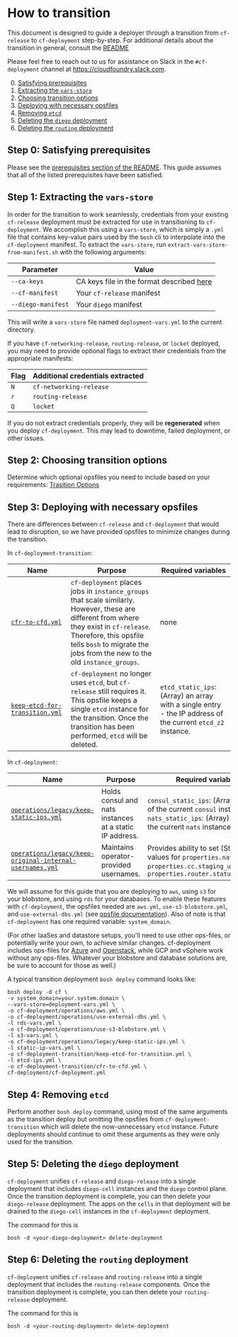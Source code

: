 # How to transition

This document is designed
to guide a deployer
through a transition
from `cf-release` to `cf-deployment`
step-by-step.
For additional details
about the transition in general,
consult the [README](README.md)

Please feel free
to reach out to us for assistance
on Slack
in the `#cf-deployment` channel
at https://cloudfoundry.slack.com.

0. [Satisfying prerequisites](#prerequisites)
1. [Extracting the `vars-store`](#vars-store-extraction)
1. [Choosing transition options](#transition-options)
1. [Deploying with necessary opsfiles](#transition-deployment)
1. [Removing `etcd`](#remove-etcd)
1. [Deleting the `diego` deployment](#delete-diego)
1. [Deleting the `routing` deployment](#delete-routing)

## <a id="prerequisites"></a> Step 0: Satisfying prerequisites

Please see the [prerequisites section of the README](README.md#prerequisites).
This guide assumes that
all of the listed prerequisites
have been satisfied.

## <a id="vars-store-extraction"></a> Step 1: Extracting the `vars-store`

In order for the transition
to work seamlessly,
credentials from
your existing `cf-release` deployment
must be extracted
for use in transitioning to `cf-deployment`.
We accomplish this using a
`vars-store`, which is simply a `.yml` file
that contains key-value pairs
used by the `bosh` cli
to interpolate into the `cf-deployment` manifest.
To extract the `vars-store`,
run `extract-vars-store-from-manifest.sh`
with the following arguments:

| Parameter | Value |
| --- | --- |
| `--ca-keys` | CA keys file in the format described [here](README.md#ca-keys) |
| `--cf-manifest` | Your `cf-release` manifest |
| `--diego-manifest` | Your `diego` manifest |

This will write a
`vars-store` file named `deployment-vars.yml`
to the current directory.

If you have
`cf-networking-release`, `routing-release`, or `locket` deployed,
you may need to provide
optional flags
to extract their credentials
from the appropriate manifests:

| Flag | Additional credentials extracted |
| --- | --- |
| `N` | `cf-networking-release` |
| `r` | `routing-release` |
| `Q` | `locket` |

If you do not extract credentials properly,
they will be **regenerated**
when you deploy `cf-deployment`.
This may lead to downtime,
failed deployment,
or other issues.

## <a id="transition-options"></a> Step 2: Choosing transition options

Determine which
optional opsfiles
you need to include
based on your requirements:
[Trasition Options](transition-options.md)

## <a id="transition-deployment"></a> Step 3: Deploying with necessary opsfiles

There are differences between
`cf-release` and `cf-deployment`
that would lead to disruption,
so we have provided opsfiles
to minimize changes during the transition.

In `cf-deployment-transition`:

| Name | Purpose | Required variables |
| --- | --- | --- |
 [`cfr-to-cfd.yml`](cfr-to-cfd.yml) |  `cf-deployment` places jobs in `instance_groups` that scale similarly.  However, these are different from where they exist in `cf-release`.  Therefore, this opsfile tells `bosh` to migrate the jobs from the new to the old `instance_groups`. | none |
| [`keep-etcd-for-transition.yml`](keep-etcd-for-transition.yml) | `cf-deployment` no longer uses `etcd`, but `cf-release` still requires it.  This opsfile keeps a single `etcd` instance for the transition.  Once the transition has been performed, `etcd` will be deleted. | `etcd_static_ips`: (Array) an array with a single entry - the IP address of the current `etcd_z2` instance. |

In `cf-deployment`:

| Name | Purpose | Required variables |
| --- | --- | --- |
| [`operations/legacy/keep-static-ips.yml`](https://github.com/cloudfoundry/cf-deployment/blob/master/operations/legacy/keep-static-ips.yml) | Holds consul and nats instances at a static IP address. | `consul_static_ips`: (Array) the IPs of the current `consul` instances.<br />`nats_static_ips`: (Array) the IPs of the current `nats` instances. |
| [`operations/legacy/keep-original-internal-usernames.yml`](https://github.com/cloudfoundry/cf-deployment/blob/master/operations/legacy/keep-original-internal-usernames.yml) | Maintains operator-provided usernames. | Provides ability to set (String) values for `properties.nats.user`, `properties.cc.staging_upload_user`, `properties.router.status.user` |

We will assume for
this guide
that you are deploying to `aws`,
using `s3` for your blobstore,
and using `rds` for your databases.
To enable these features
with `cf-deployment`,
the opsfiles needed are
`aws.yml`, `use-s3-blobstore.yml`, and `use-external-dbs.yml`
(see [opsfile documentation](https://github.com/cloudfoundry/cf-deployment/tree/master/operations#ops-files)).
Also of note is that `cf-deployment`
has one required variable: `system_domain`.

(For other IaaSes
and datastore setups,
you'll need to use other ops-files,
or potentially write your own,
to achieve similar changes.
cf-deployment includes ops-files
for [Azure](https://github.com/cloudfoundry/cf-deployment/blob/master/operations/aws.yml)
and [Openstack](https://github.com/cloudfoundry/cf-deployment/blob/master/operations/openstack.yml),
while GCP and vSphere work without any ops-files.
Whatever your blobstore and database solutions are,
be sure to account for those as well.)

A typical transition deployment `bosh deploy` command looks like:
```
bosh deploy -d cf \
-v system_domain=your.system.domain \
--vars-store=deployment-vars.yml \
-o cf-deployment/operations/aws.yml \
-o cf-deployment/operations/use-external-dbs.yml \
-l rds-vars.yml \
-o cf-deployment/operations/use-s3-blobstore.yml \
-l s3-vars.yml \
-o cf-deployment/operations/legacy/keep-static-ips.yml \
-l static-ip-vars.yml \
-o cf-deployment-transition/keep-etcd-for-transition.yml \
-l etcd-ips.yml \
-o cf-deployment-transition/cfr-to-cfd.yml \
cf-deployment/cf-deployment.yml
```

## <a id="remove-etcd"></a> Step 4: Removing `etcd`

Perform another `bosh deploy` command,
using most of the same arguments
as the transition deploy
but omitting the opsfiles
from `cf-deployment-transition`
which will delete the now-unnecessary `etcd` instance.
Future deployments
should continue to omit these arguments
as they were only used for the transition.

## <a id="delete-diego"></a> Step 5: Deleting the `diego` deployment

`cf-deployment` unifies `cf-release` and `diego-release`
into a single deployment
that includes `diego-cell` instances
and the `diego` control plane.
Once the transition deployment
is complete,
you can then delete your `diego-release` deployment.
The apps on the `cells` in that deployment
will be drained to the `diego-cell` instances
in the `cf-deployment` deployment.

The command for this is 
```
bosh -d <your-diego-deployment> delete-deployment
```

## <a id="delete-routing"></a> Step 6: Deleting the `routing` deployment

`cf-deployment` unifies `cf-release` and `routing-release`
into a single deployment
that includes the `routing-release` components.
Once the transition deployment
is complete,
you can then delete your `routing-release` deployment.

The command for this is
```
bosh -d <your-routing-deployment> delete-deployment
```
